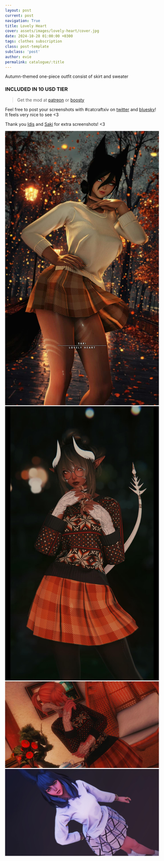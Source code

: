 ```yaml
---
layout: post
current: post
navigation: True
title: Lovely Heart
cover: assets/images/lovely-heart/cover.jpg
date: 2024-10-28 01:00:00 +0300
tags: clothes subscription
class: post-template
subclass: 'post'
author: evie
permalink: catalogue/:title
---
```


Autumn-themed one-piece outfit consist of skirt and sweater

### INCLUDED IN 10 USD TIER

> Get the mod at [patreon](https://www.patreon.com/posts/lovely-heart-sub-114829555?utm_medium=clipboard_copy&utm_source=copyLink&utm_campaign=postshare_creator&utm_content=join_link) or [boosty](https://boosty.to/miaumori/posts/fd5d5626-06d0-4d33-b67b-35e808a99c78?share=success_publish_link)

Feel free to post your screenshots with #catcraftxiv on [twitter](https://x.com/hashtag/catcraftxiv?src=hashtag_click) and [bluesky](https://bsky.app/hashtag/catcraftxiv)! It feels very nice to see <3

Thank you [Idis](https://x.com/idisxiv) and [Saki](https://x.com/PhotosmithSaki) for extra screenshots! <3

<img src="/assets/images/lovely-heart/2024-10-31_17-52-23-573_Sakis_Night_Equalizer2_2.jpg" title="image by Saki"/>
<img src="/assets/images/lovely-heart/ffxiv_dx11_2024-10-27_15-30-53.jpg" title="image by Idis"/>
<img src="/assets/images/lovely-heart/ffxiv_dx11 2024-10-28 00-16-02 Maya Adorable Gameplay.jpg"/>
<img src="/assets/images/lovely-heart/cover.jpg"/>